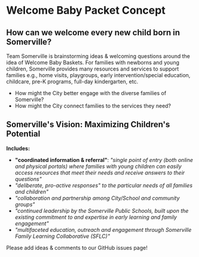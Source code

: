 # Welcome Baby Packet Concept

## How can we welcome every new child born in Somerville? 

Team Somerville is brainstorming ideas &amp; welcoming questions around the idea of Welcome Baby Baskets. For families with newborns and young children, Somerville provides many resources and services to support families e.g., home visits, playgroups, early intervention/special education, childcare, pre-K programs, full-day kindergarten, etc. 

- How might the City better engage with the diverse families of Somerville?
- How might the City connect families to the services they need?

## Somerville's Vision: Maximizing Children's Potential

**Includes:**

- **"coordinated information & referral"**: *"single point of entry (both online and physical portals) where families with young children can easily access resources that meet their needs and receive answers to their questions"*
- *"deliberate, pro-active responses" to the particular needs of all families and children"*
- *"collaboration and partnership among City/School and community groups"*
- *"continued leadership by the Somerville Public Schools, built upon the existing commitment to and expertise in early learning and family engagement"*
- *"multifaceted education, outreach and engagement through Somerville Family Learning Collaborative (SFLC)"*

Please add ideas & comments to our GitHub issues page! 
